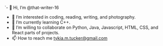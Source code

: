 `- 👋 Hi, I’m @that-writer-16
- 👀 I’m interested in coding, reading, writing, and photography.
- 🌱 I’m currently learning C++.
- 💞️ I’m willing to collaborate on Python, Java, Javascript, HTML, CSS, and React parts of projects.
- 📫 How to reach me tykia.m.tucker@gmail.com

<!---
that-writer-16/that-writer-16 is a ✨ special ✨ repository because its `README.md` (this file) appears on your GitHub profile.
You can click the Preview link to take a look at your changes.
--->
